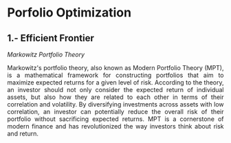 # Porfolio Optimization

## 1.- Efficient Frontier

*Markowitz Portfolio Theory*

<p style="text-align: justify;"> Markowitz's portfolio theory, also known as Modern Portfolio Theory (MPT), is a mathematical framework for constructing portfolios that aim to maximize expected returns for a given level of risk. According to the theory, an investor should not only consider the expected return of individual assets, but also how they are related to each other in terms of their correlation and volatility. By diversifying investments across assets with low correlation, an investor can potentially reduce the overall risk of their portfolio without sacrificing expected returns. MPT is a cornerstone of modern finance and has revolutionized the way investors think about risk and return. </p>





